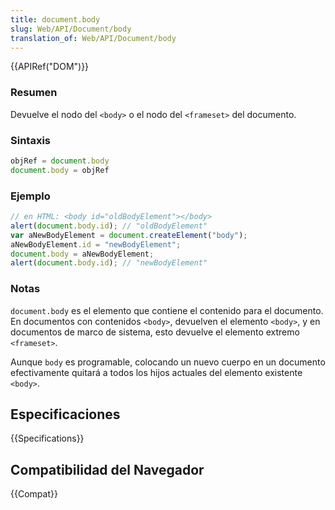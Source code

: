 ```yaml
---
title: document.body
slug: Web/API/Document/body
translation_of: Web/API/Document/body
---
```

{{APIRef("DOM")}}

### Resumen

Devuelve el nodo del `<body>` o el nodo del `<frameset>` del documento.

### Sintaxis

```js
objRef = document.body
document.body = objRef
```

### Ejemplo

```js
// en HTML: <body id="oldBodyElement"></body>
alert(document.body.id); // "oldBodyElement"
var aNewBodyElement = document.createElement("body");
aNewBodyElement.id = "newBodyElement";
document.body = aNewBodyElement;
alert(document.body.id); // "newBodyElement"
```

### Notas

`document.body` es el elemento que contiene el contenido para el documento. En documentos con contenidos `<body>`, devuelven el elemento `<body>`, y en documentos de marco de sistema, esto devuelve el elemento extremo `<frameset>`.

Aunque `body` es programable, colocando un nuevo cuerpo en un documento efectivamente quitará a todos los hijos actuales del elemento existente `<body>`.

## Especificaciones

{{Specifications}}

## Compatibilidad del Navegador

{{Compat}}
